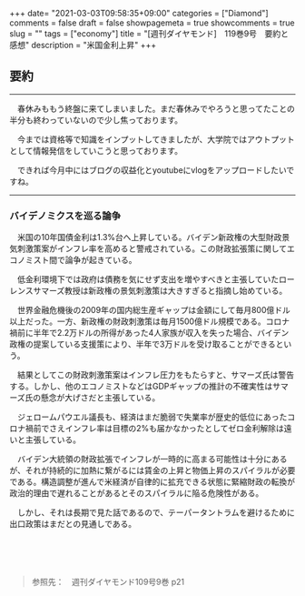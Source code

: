 +++
date= "2021-03-03T09:58:35+09:00"
categories = ["Diamond"]
comments = false
draft = false
showpagemeta = true
showcomments = true
slug = ""
tags = ["economy"]
title = "[週刊ダイヤモンド]　119巻9号　要約と感想"
description = "米国金利上昇"
+++

## **要約**
***

　春休みももう終盤に来てしまいました。まだ春休みでやろうと思ってたことの半分も終わっていないので少し焦っております。

　今までは資格等で知識をインプットしてきましたが、大学院ではアウトプットとして情報発信をしていこうと思っております。

　できれば今月中にはブログの収益化とyoutubeにvlogをアップロードしたいですね。

***

### **バイデノミクスを巡る論争**

　米国の10年国債金利は1.3%台へ上昇している。バイデン新政権の大型財政景気刺激策案がインフレ率を高めると警戒されている。この財政拡張策に関してエコノミスト間で論争が起きている。

　低金利環境下では政府は債務を気にせず支出を増やすべきと主張していたローレンスサマーズ教授は新政権の景気刺激策は大きすぎると指摘し始めている。

　世界金融危機後の2009年の国内総生産ギャップは金額にして毎月800億ドル以上だった。一方、新政権の財政刺激策は毎月1500億ドル規模である。コロナ禍前に半年で2.2万ドルの所得があった4人家族が収入を失った場合、バイデン政権の提案している支援策により、半年で3万ドルを受け取ることができるという。

　結果としてこの財政刺激策案はインフレ圧力をもたらすと、サマーズ氏は警告する。しかし、他のエコノミストなどはGDPギャップの推計の不確実性はサマーズ氏の懸念が大げさだと主張している。

　ジェロームパウエル議長も、経済はまだ脆弱で失業率が歴史的低位にあったコロナ禍前でさえインフレ率は目標の2%も届かなかったとしてゼロ金利解除は遠いと主張している。

　バイデン大統領の財政拡張でインフレが一時的に高まる可能性は十分にあるが、それが持続的に加熱に繋がるには賃金の上昇と物価上昇のスパイラルが必要である。構造調整が進んで米経済が自律的に拡充できる状態に緊縮財政の転換が政治的理由で遅れることがあるとそのスパイラルに陥る危険性がある。

　しかし、それは長期で見た話であるので、テーパータントラムを避けるために出口政策はまだとの見通しである。

　

　


>参照先：　週刊ダイヤモンド109号9巻 p21
